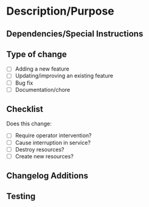# Description/Purpose

<!-- Please include a summary of the changes -->

## Dependencies/Special Instructions

<!-- List any dependencies or special instructions that are required for this change (example: pull requests from another repo) -->

## Type of change

- [ ] Adding a new feature
- [ ] Updating/improving an existing feature
- [ ] Bug fix
- [ ] Documentation/chore

## Checklist

Does this change:

- [ ] Require operator intervention?
- [ ] Cause interruption in service?
- [ ] Destroy resources?
- [ ] Create new resources?

## Changelog Additions

<!--
Please describe your changes in a simple one-line sentence that can be added to the changelog.
A good example would be something like one of:

- Introduce new template for `potatoService`
- `tinker-tools` no longer requires a restart after a configuration update
- Zones now support adding metadata
-->

## Testing

<!-- Please explain the steps taken to test the changes being made -->

